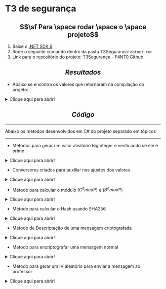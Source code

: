 # T3 de segurança

## $$\sf Para \space rodar \space o \space projeto$$

1. Baixe o [.NET SDK 6](https://dotnet.microsoft.com/en-us/download)
2. Rode o seguinte comando dentro da pasta T3Seguranca: `dotnet run`
3. Link para o repositório do projeto: [T3Segurança - F4NT0 Github](https://github.com/F4NT0/T3Seguranca)

## $$Resultados$$

- Abaixo se encontra os valores que retornaram na compilação do projeto:

<p>
<details>
<summary>Clique aqui para abrir!</summary>

* Valor primo gerado: $\color{green}302169981172443897262726089341$

* Valor de P que é o módulo: 0B10B8F96A080E01DDE92DE5EAE5D54EC52C99FBCFB06A3C69A6A9DCA52D23B616073E28675A23D189838EF1E2EE652C013ECB4AEA906112324975C3CD49B83BFACCBDD7D90C4BD7098488E9C219A73724EFFD6FAE5644738FAA31A4FF55BCCC0A151AF5F0DC8B4BD45BF37DF365C1A65E68CFDA76D4DA708DF1FB2BC2E4A4371

* Valor de G que é a base: 0A4D1CBD5C3FD34126765A442EFB99905F8104DD258AC507FD6406CFF14266D31266FEA1E5C41564B777E690F5504F213160217B4B01B886A5E91547F9E2749F4D7FBD7D3B9A92EE1909D0D2263F80A76A6A24C087A091F531DBF0A0169B6A28AD662A4D18E73AFA32D779D5918D08BC8858F4DCEF97C2A24855E6EEB22B3B2E5

* Valor de p convertido: 124325339146889384540494091085456630009856882741872806181731279018491820800119460022367403769795008250021191767583423221479185609066059226301250167164084041279837566626881119772675984258163062926954046545485368458404445166682380071370274810671501916789361956272226105723317679562001235501455748016154805420913

* Valor de g convertido: 115740200527109164239523414760926155534485715860090261532154107313946218459149402375178179458041461723723231563839316251515439564315555249353831328479173170684416728715378198172203100328308536292821245983596065287318698169565702979765910089654821728828592422299160041156491980943427556153020487552135890973413

* Valor de A gerado por (g^a mod p): 122794735847935340319503828419267772535250810811566570540229471479541454776420985117159124617939753931709810948357085194404549589901212718263296753649594183060941838183861493051116898359815473719679434164261181333183861457204832174728101685399612933108632070653600064669194275670133018913101567396984089710776

* A Em Hexadecimal para o professor: AEDD91F3789C0E0F426B44769E7FC931168B7BFC24904161DCE6CD72F603D9AC85710410EFB3E9F0818D711BC2FAC239A767B45AFD5F2E05494C0A08678A4BB049AEDA77E5626D9C832622B32439415BBF23F64AA3EB062CBF912B93E9DD0C5ED7E2C3A31149F2598359B49DD65AC0204FFB99CAEDD6D0D21663B5E8605F90B8

* Valor de B enviado pelo professor: 6C7204F6E00ACEC265BF290F04B636A042A42A4274B066EFC8D50E72A957792BF49FD43A71B426C7CF7B6F5D144ECDF28F917154DF0BABEA437011BE4BD8FB62F940AB576140CD5675F93435CA5A8BCF1B38FE7B3942E8A8D8B9B6155727C60E034F26537BD3DE31BDE997D369032C3DD115ACB03A896C945B399A44F5517D8B

* Mensagem enviada pelo professor: 508FAF6C53475545EC640D73F077839397A214E6E16754814FB6E70185A2BB01B47F893F36FA76F9343E7B005230FEB46ADC668C2719B9A0B1AB6E5BCD20F0AB23108901BD4A023DF938A5274F867538337EF9A7FB1C77087B354548088B42FE6ED770902203D0B7A4BF3F7E5F8B5793

* IV da mensagem do professor: 508FAF6C53475545EC640D73F0778393

* Mensagem após o padding: 97A214E6E16754814FB6E70185A2BB01B47F893F36FA76F9343E7B005230FEB46ADC668C2719B9A0B1AB6E5BCD20F0AB23108901BD4A023DF938A5274F867538337EF9A7FB1C77087B354548088B42FE6ED770902203D0B7A4BF3F7E5F8B5793

* Valor de p convertido: 124325339146889384540494091085456630009856882741872806181731279018491820800119460022367403769795008250021191767583423221479185609066059226301250167164084041279837566626881119772675984258163062926954046545485368458404445166682380071370274810671501916789361956272226105723317679562001235501455748016154805420913

* Valor de g convertido: 76152941392428234103027288896425699665740632931689521196718829200000442670779879954733801218848819073642494332715632301959382026932253912482309308324172622029364069077492823042510784285160610909539595239774760188212114024231236866370869643335070704745964209341533716484650105360829361260278773586418591694219

* Valor de V calculado: 118074652165732461800340787612028085649304043635779806119827894898072025174802268644456948734142984206131067731010592595660570610252589075335101680597453926215504157410226751329424556560918110800452320790971148428684425226837460214648220486087435242236689760289816127627270095724099767452783556096582704529257

* Valor de V em Hexadecimal: 0A824D5B69F6B42C2DE0901889008D4871D8E7FF5210D01AA8B72771A46B23C07D2278ED1024FA3B38945915BFDF97701679204C5956085C8E292837FC2641FE7C7FF026D6951FB12DBED2E6095B0E3E7283A2E1D28A38E536C1B523CA063748813994CD6EC82F395C19C7C39B6206517CF846527051D5072909438D56D457F69

* Valor do Hash S: 95ecf9eae4e1ce72510d28ee463f59081b51ea1489f52390a5cbe85e94d62775

* Valor da Chave em String: $\color{lightblue}95ecf9eae4e1ce72510d28ee463f5908$

* Texto descriptografado: Show Gabriel. Agora inverte esta mensagem e me envia ela de volta cifrada com a mesma senha

* Texto invertido: ahnes amsem a moc adarfic atlov ed ale aivne em e megasnem atse etrevni arogA .leirbaG wohS

* IV gerado: $\color{orange}0372FC8495E238901C4BCA931BA94CB1$

* Texto invertido criptografado: 0372fc8495e238901c4bca931ba94cb1ad8895c82c91ff83fe3609320fb749f3d1ea1756b1079be219dd8af075367b6dcc06b311769110ca85e84b0ef1272b4e14fc02455a0bf86261b769a671cd82c78f56d20b23e0e916dc4f1baf0eae4ab47318504d69a9bf1c6be9eceb8bbc01e93c0f6c0c228f38bb755e14ced5e04738

* Texto invertido criptografado sem IV: $\color{magenta}ad8895c82c91ff83fe3609320fb749f3d1ea1756b1079be219dd8af075367b6dcc06b311769110ca85e84b0ef1272b4e14fc02455a0bf86261b769a671cd82c78f56d20b23e0e916dc4f1baf0eae4ab47318504d69a9bf1c6be9eceb8bbc01e93c0f6c0c228f38bb755e14ced5e04738$

Informações entregues ao professor:

- **Mensagem invertida criptografada sem IV**: ad8895c82c91ff83fe3609320fb749f3d1ea1756b1079be219dd8af075367b6dcc06b311769110ca85e84b0ef1272b4e14fc02455a0bf86261b769a671cd82c78f56d20b23e0e916dc4f1baf0eae4ab47318504d69a9bf1c6be9eceb8bbc01e93c0f6c0c228f38bb755e14ced5e04738
- **Senha**: 95ecf9eae4e1ce72510d28ee463f5908

</details>
</p>



## $$Código$$

---

Abaixo os métodos desenvolvidos em C# do projeto separado em tópicos

---


- Métodos para gerar um valor aleatório BigInteger e verificando se ele é primo

<p>
<details>
<summary>Clique aqui para abrir!</summary>

```csharp
// Método auxiliar: gerador de BigInteger em C#
private static BigInteger GenerateRandomBigInteger(BigInteger minValue, BigInteger maxValue, Random random)
        {
            int maxBytes = (int)Math.Ceiling(BigInteger.Log(maxValue, 256));
            byte[] bytes = new byte[maxBytes];
            random.NextBytes(bytes);
            bytes[bytes.Length - 1] &= (byte)0x7F; // verifica se o bit maior não foi setado
            BigInteger result = new BigInteger(bytes);

            return BigInteger.Remainder(result, maxValue - minValue + 1) + minValue;
        }

// Método auxiliar: verificar se o valor é primo (não melhorado, demora muito)
private static bool IsPrime(BigInteger number)
        {
           if(number < 2)
            {
                return false;
            }
           if(number == 2 || number == 3)
            {
                return true;
            }
           double value = Math.Sqrt((double )number);
           BigInteger valueTrans = (BigInteger)value;
           for(BigInteger i = 2; i <= valueTrans; i++)
            {
                if (number % i == 0)
                {
                    //Console.WriteLine("Valor não é primo");
                    return false;
                }
            }
            //Console.WriteLine("Valor é primo");
            return true;
        }

// Método principal: verifica o valor máximo e minimo do número de digitos (no nosso caso 30) e 
// utiliza os métodos acima para gerar
public static BigInteger GeneratePrime(int digits)
        {
            BigInteger minValue = (BigInteger)Math.Pow(10, digits - 1);
            BigInteger maxValue = (BigInteger)Math.Pow(10, digits) - 1;

            Random rand = new Random();
            BigInteger number = GenerateRandomBigInteger(minValue,maxValue,rand);
            while (!IsPrime(number))
            {
                number = GenerateRandomBigInteger(minValue, maxValue, rand);
            }
            return number;
        }
```

</details>
</p>

- Conversores criados para auxiliar nos ajustes dos valores

<p>
<details>
<summary>Clique aqui para abrir!</summary>

```csharp
// Converter de BigInteger para Hexadecimal
public static string ConvertToHex(BigInteger number)
        {
            return number.ToString("X");
        }

// Converter de Byte Array para String
public static string ConvertByteToString(byte[] value)
        {
            String exit = BitConverter.ToString(value).Replace("-","");
            return exit;
        }

// Converter de String para Byte Array na hora de descriptografar
public static byte[] ConvertStringToByteArray(String value)
        {
            if (value.Length % 2 != 0)
            {
                throw new ArgumentException("Invalid hexadecimal string: Length must be even. " + value);
            }

            string cleanedText = value;

            int length = cleanedText.Length;
            byte[] bytes = new byte[length / 2];

            for (int i = 0; i < length; i+=2)
            {
                bytes[i/2] = Convert.ToByte(cleanedText.Substring(i,2),16);
            }
            return bytes;
        }

// Converter de String para Byte Array na encriptação
public static byte[] ConvertStringToByteArrayEncrypt(String value)
        {
            if (value.Length % 2 != 0)
            {
                throw new ArgumentException("Invalid hexadecimal string: Length must be even. " + value);
            }

            char[] charArray = value.ToCharArray();

            byte[] byteArray = new byte[charArray.Length];
            for (int i = 0; i < charArray.Length; i++)
            {
                byteArray[i] = (byte)charArray[i];
            }
            return byteArray;
        }

// Converter de Hexadecimal para BigInteger
public static BigInteger ConvertHexToBigInteger(string hexString)
        {
            BigInteger value = BigInteger.Parse(hexString, NumberStyles.HexNumber);
            return value;
        }

// Converter de String para BigInteger
public static BigInteger ConvertStringToBigInteger(string numberString)
        {
            BigInteger result;
            if (BigInteger.TryParse(numberString, out result))
            {
                return result;
            }
            else
            {
                // Handle parsing failure
                throw new ArgumentException("Invalid BigInteger string.");
            }
        }

// Conversor de String para Hexadecimal
public static string ConvertStringToHex(string text)
        {
            StringBuilder sb = new StringBuilder();
            foreach (char c in text)
            {
                sb.Append(((int)c).ToString("X2"));
            }

            return sb.ToString();
        }

// Converter Byte Array para String
static string ByteArrayToString(byte[] bytes)
        {
            StringBuilder sb = new StringBuilder(bytes.Length * 2);
            foreach (byte b in bytes)
            {
                sb.AppendFormat("{0:x2}", b);
            }
            return sb.ToString();
        }

```

</details>
</p>

- Método para calcular o módulo ($G^a mod P$) e ($B^a mod P$)

<p>
<details>
<summary>Clique aqui para abrir!</summary>

```csharp
public static BigInteger CalculateModulus(String g, BigInteger a, String p)
        {
            BigInteger modulus = ConvertHexToBigInteger(p);
            Console.WriteLine("\nValor de p convertido: " + modulus.ToString());
            BigInteger baseMod = ConvertHexToBigInteger(g);
            Console.WriteLine("\nValor de g convertido: " + baseMod.ToString());
            BigInteger calc = BigInteger.ModPow(baseMod, a, modulus); // base^exponent mod modulus
            return calc;
        }
```

</details>
</p>

- Método para calcular o Hash usando SHA256

<p>
<details>
<summary>Clique aqui para abrir!</summary>

```csharp
public static byte[] CalculateSHA256(BigInteger value)
        {
            using (SHA256 sha256 = SHA256.Create())
            {
                byte[] valueBytes = value.ToByteArray();

                // Remove leading zero byte if present
                if (valueBytes.Length > 1 && valueBytes[0] == 0)
                    valueBytes = valueBytes.Skip(1).ToArray();

                // Reverse the byte order to little-endian
                Array.Reverse(valueBytes);

                byte[] hashBytes = sha256.ComputeHash(valueBytes);

                return hashBytes;
            }
        }
```

</details>
</p>

- Método de Descriptação de uma mensagem criptografada

<p>
<details>
<summary>Clique aqui para abrir!</summary>

```csharp
public static string DecryptText(string msg_padded, string key, string iv)
        {
            byte[] ciphertext = ConvertStringToByteArray(msg_padded);
            string plaintext = "";
            byte[] ivBytes = ConvertStringToByteArray(iv);
            byte[] keyBytes = ConvertStringToByteArray(key);
            using (Aes aes = Aes.Create())
            {
                aes.Key = keyBytes;
                aes.IV = ivBytes;
                aes.Mode = CipherMode.CBC;
                aes.Padding = PaddingMode.PKCS7;

                ICryptoTransform decryptor = aes.CreateDecryptor();

                using (MemoryStream msDecrypt = new MemoryStream(ciphertext))
                {
                    using (CryptoStream csDecrypt = new CryptoStream(msDecrypt, decryptor, CryptoStreamMode.Read))
                    {
                        using (StreamReader srDecrypt = new StreamReader(csDecrypt))
                        {
                            plaintext = srDecrypt.ReadToEnd();
                            return plaintext;
                        }
                    }
                }

                return plaintext;
            }
        }
```

</details>
</p>

- Método para encriptografar uma mensagem normal

<p>
<details>
<summary>Clique aqui para abrir!</summary>

```csharp
public static string EncryptText(string msg, string key)
        {
            for (;msg.Length < 108;)
            {
                msg = "00" + msg;
            }
            if (msg.Length % 2 != 0) msg = "0" + msg;
            byte[] plaintext = ConvertStringToByteArrayEncrypt(msg);
            byte[] keyBytes = ConvertStringToByteArray(key);
            using (Aes aes = Aes.Create())
            {
                aes.Key = keyBytes;
                byte[] iv = GenerateIV();
                Console.WriteLine("\nIV gerado: " + ConvertByteToString(iv));
                aes.Mode = CipherMode.CBC;
                aes.Padding = PaddingMode.PKCS7;

                ICryptoTransform encryptor = aes.CreateEncryptor();

                using (MemoryStream memoryStream = new MemoryStream())
                {
                    using (CryptoStream cryptoStream = new CryptoStream(memoryStream, encryptor, CryptoStreamMode.Write))
                    {
                        cryptoStream.Write(plaintext, 0, plaintext.Length);
                        cryptoStream.FlushFinalBlock();
                    }

                    byte[] encryptedBytes = memoryStream.ToArray();
                    return ByteArrayToString(iv) + ByteArrayToString(encryptedBytes);
                }
            }
        }
```

</details>
</p>

- Método para gerar um IV aleatório para enviar a mensagem ao professor

<p>
<details>
<summary>Clique aqui para abrir!</summary>

```csharp
static byte[] GenerateIV()
        {
            using (Aes aes = Aes.Create())
            {
                aes.GenerateIV();
                return aes.IV;
            }
        }
```

</details>
</p>